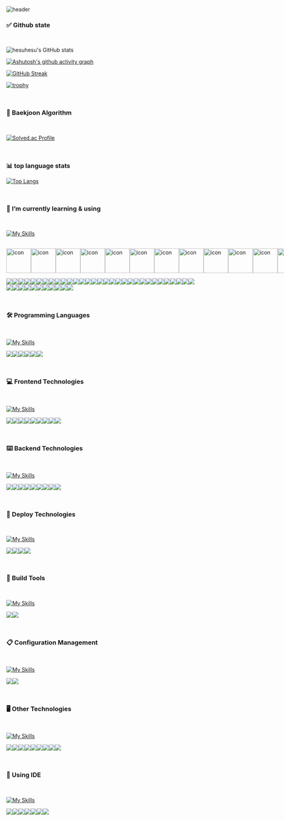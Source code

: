 <!-- 간판 -->
![header](https://capsule-render.vercel.app/api?type=waving&color=gradient&height=250&section=header&text=hesuhesu&fontSize=100)

### ✅ Github state

<br>

<!-- 기본 stats -->
![hesuhesu's GitHub stats](https://github-readme-stats.vercel.app/api?username=hesuhesu&title_color=transparent&icon_color=339900&text_color=000000&show_icons=true&theme=transparent&hide=stars&rank_icon=github)

<!-- contribution graph -->
[![Ashutosh's github activity graph](https://github-readme-activity-graph.vercel.app/graph?username=hesuhesu&bg_color=FFFFFF&theme=github-compact)](https://github.com/ashutosh00710/github-readme-activity-graph)

<!-- total contribute / streak contribute / longest streak contribute -->
[![GitHub Streak](https://streak-stats.demolab.com?user=hesuhesu&card_width=468)](https://git.io/streak-stats)
<!-- 한국어 버전 :
[![GitHub Streak](https://streak-stats.demolab.com?user=hesuhesu&locale=ko&card_width=468)](https://git.io/streak-stats)
-->
<!-- 트로피 컬렉션 -->
[![trophy](https://github-profile-trophy.vercel.app/?username=hesuhesu&theme=flat&column=3)](https://github.com/ryo-ma/github-profile-trophy)

<br>

### 🚩 Baekjoon Algorithm

<br>
 
[![Solved.ac Profile](http://mazassumnida.wtf/api/v2/generate_badge?boj=hesuhesu)](https://solved.ac/hesuhesu)

<br>

### 📊 top language stats

<!-- top language stats -->
[![Top Langs](https://github-readme-stats.vercel.app/api/top-langs/?username=hesuhesu&layout=compact&langs_count=10&theme=white)](https://github.com/hesuhesu?tab=repositories&q=&type=&language=java&sort=)

<br>

### 🌱 I’m currently learning & using

<br>

<!-- 아이콘 총 모음 -->
[![My Skills](https://skillicons.dev/icons?i=raspberrypi,maven,npm,git,svelte,html,ubuntu,aws,js,linux,spring,nodejs,mongodb,nginx,fastapi,arduino,webpack,react,materialui,ts,css,jquery,cpp,py,mysql,django,gradle,sqlite,bootstrap,kotlin,opencv,c,github,java,threejs&perline=12)](https://skillicons.dev)

<br>

<!-- 동적 뱃지 -->
<div style="display: flex; align-items: flex-start;">
<img src="https://techstack-generator.vercel.app/cpp-icon.svg" alt="icon" width="65" height="65" />
<img src="https://techstack-generator.vercel.app/java-icon.svg" alt="icon" width="65" height="65" />
<img src="https://techstack-generator.vercel.app/python-icon.svg" alt="icon" width="65" height="65" />
<img src="https://techstack-generator.vercel.app/django-icon.svg" alt="icon" width="65" height="65" />
<img src="https://techstack-generator.vercel.app/mysql-icon.svg" alt="icon" width="65" height="65" />
<img src="https://techstack-generator.vercel.app/restapi-icon.svg" alt="icon" width="65" height="65" />
<img src="https://techstack-generator.vercel.app/js-icon.svg" alt="icon" width="65" height="65" />
<img src="https://techstack-generator.vercel.app/ts-icon.svg" alt="icon" width="65" height="65" />
<img src="https://techstack-generator.vercel.app/react-icon.svg" alt="icon" width="65" height="65" />
<img src="https://techstack-generator.vercel.app/webpack-icon.svg" alt="icon" width="65" height="65" />
<img src="https://techstack-generator.vercel.app/raspberrypi-icon.svg" alt="icon" width="65" height="65" />
<img src="https://techstack-generator.vercel.app/github-icon.svg" alt="icon" width="65" height="65" /></div>

<!-- 정적 뱃지 -->
<img src="https://img.shields.io/badge/OpenSSL-721412?style=for-the-badge&logo=OpenSSL&logoColor=white"><img src="https://img.shields.io/badge/WebGL-990000?style=for-the-badge&logo=WebGL&logoColor=white"><img src="https://img.shields.io/badge/RaspberryPi-A22846?style=for-the-badge&logo=RaspberryPi&logoColor=white"><img src="https://img.shields.io/badge/Apache Maven-C71A36?style=for-the-badge&logo=Apache Maven&logoColor=white"><img src="https://img.shields.io/badge/npm-CB3837?style=for-the-badge&logo=npm&logoColor=white"><img src="https://img.shields.io/badge/Git-F05032.svg?&style=for-the-badge&logo=Git&logoColor=white"><img src="https://img.shields.io/badge/Svelte-FF3E00.svg?&style=for-the-badge&logo=Svelte&logoColor=white"><img src="https://img.shields.io/badge/Html5-E34F26?style=for-the-badge&logo=Html5&logoColor=white"><img src="https://img.shields.io/badge/Ubuntu-E95420?style=for-the-badge&logo=Ubuntu&logoColor=white"><img src="https://img.shields.io/badge/Jupyter-F37626?style=for-the-badge&logo=Jupyter&logoColor=white"><img src="https://img.shields.io/badge/Amazon EC2-FF9900?style=for-the-badge&logo=Amazon EC2&logoColor=white"><img src="https://img.shields.io/badge/JavaScript-F7DF1E?style=for-the-badge&logo=JavaScript&logoColor=white"><img src="https://img.shields.io/badge/linux-FCC624?style=for-the-badge&logo=linux&logoColor=black"><img src="https://img.shields.io/badge/SpringBoot-6DB33F?style=for-the-badge&logo=SpringBoot&logoColor=white"><img src="https://img.shields.io/badge/Node.js-5FA04E?style=for-the-badge&logo=Node.js&logoColor=white"><img src="https://img.shields.io/badge/MongoDB-47A248?style=for-the-badge&logo=MongoDB&logoColor=white"><img src="https://img.shields.io/badge/Android-34A853?style=for-the-badge&logo=Android&logoColor=white"><img src="https://img.shields.io/badge/NGINX-009639?style=for-the-badge&logo=NGINX&logoColor=white"><img src="https://img.shields.io/badge/FastAPI-009688?style=for-the-badge&logo=FastAPI&logoColor=white"><img src="https://img.shields.io/badge/Arduino-00878F?style=for-the-badge&logo=Arduino&logoColor=white"><img src="https://img.shields.io/badge/Webpack-8DD6F9?style=for-the-badge&logo=Webpack&logoColor=white"><img src="https://img.shields.io/badge/React-61DAFB?style=for-the-badge&logo=React&logoColor=white"><img src="https://img.shields.io/badge/MUI-007FFF?style=for-the-badge&logo=MUI&logoColor=white"><img src="https://img.shields.io/badge/TypeScript-3178C6?style=for-the-badge&logo=TypeScript&logoColor=white"><img src="https://img.shields.io/badge/Css3-1572B6?style=for-the-badge&logo=Css3&logoColor=white"><img src="https://img.shields.io/badge/jQuery-0769AD?style=for-the-badge&logo=jQuery&logoColor=white"><img src="https://img.shields.io/badge/C++-00599C?style=for-the-badge&logo=Cplusplus&logoColor=white"><img src="https://img.shields.io/badge/Python-3776AB?style=for-the-badge&logo=Python&logoColor=white"><img src="https://img.shields.io/badge/MySQL-4479A1?style=for-the-badge&logo=MySQL&logoColor=white"><img src="https://img.shields.io/badge/OpenGL-5586A4?style=for-the-badge&logo=OpenGL&logoColor=white"><img src="https://img.shields.io/badge/Django-092E20?style=for-the-badge&logo=Django&logoColor=white"><img src="https://img.shields.io/badge/Gradle-02303A?style=for-the-badge&logo=Gradle&logoColor=white"><img src="https://img.shields.io/badge/SQLite-003B57?style=for-the-badge&logo=SQLite&logoColor=white"><img src="https://img.shields.io/badge/Bootstrap-7952B3?style=for-the-badge&logo=Bootstrap&logoColor=white"><img src="https://img.shields.io/badge/Kotlin-7F00FF?style=for-the-badge&logo=Kotlin&logoColor=white"><img src="https://img.shields.io/badge/OpenCV-5C3EE8?style=for-the-badge&logo=OpenCV&logoColor=white"><img src="https://img.shields.io/badge/Axios-5A29E4?style=for-the-badge&logo=Axios&logoColor=white"><img src="https://img.shields.io/badge/PM2-2B037A?style=for-the-badge&logo=PM2&logoColor=white"><img src="https://img.shields.io/badge/C-A8B9CC?style=for-the-badge&logo=C&logoColor=black"><img src="https://img.shields.io/badge/Github-181717?style=for-the-badge&logo=Github&logoColor=white"><img src="https://img.shields.io/badge/Java-000000?style=for-the-badge&logo=OpenJDK&logoColor=white"><img src="https://img.shields.io/badge/Three.js-000000?style=for-the-badge&logo=Three.js&logoColor=white">

<br>

### 🛠 Programming Languages

<br>

[![My Skills](https://skillicons.dev/icons?i=js,cpp,ts,py,c,java)](https://skillicons.dev)

<img src="https://img.shields.io/badge/JavaScript-F7DF1E?style=for-the-badge&logo=JavaScript&logoColor=white"><img src="https://img.shields.io/badge/C++-00599C?style=for-the-badge&logo=Cplusplus&logoColor=white"><img src="https://img.shields.io/badge/TypeScript-3178C6?style=for-the-badge&logo=TypeScript&logoColor=white"><img src="https://img.shields.io/badge/Python-3776AB?style=for-the-badge&logo=Python&logoColor=white"><img src="https://img.shields.io/badge/C-A8B9CC?style=for-the-badge&logo=C&logoColor=black"><img src="https://img.shields.io/badge/Java-000000?style=for-the-badge&logo=OpenJDK&logoColor=white">

<br>

### 💻 Frontend Technologies

<br>

[![My Skills](https://skillicons.dev/icons?i=npm,svelte,html,react,materialui,css,jquery,bootstrap,threejs)](https://skillicons.dev)

<img src="https://img.shields.io/badge/npm-CB3837?style=for-the-badge&logo=npm&logoColor=white"><img src="https://img.shields.io/badge/Svelte-FF3E00.svg?&style=for-the-badge&logo=Svelte&logoColor=white"><img src="https://img.shields.io/badge/Html5-E34F26?style=for-the-badge&logo=Html5&logoColor=white"><img src="https://img.shields.io/badge/React-61DAFB?style=for-the-badge&logo=React&logoColor=white"><img src="https://img.shields.io/badge/MUI-007FFF?style=for-the-badge&logo=MUI&logoColor=white"><img src="https://img.shields.io/badge/Css3-1572B6?style=for-the-badge&logo=Css3&logoColor=white"><img src="https://img.shields.io/badge/jQuery-0769AD?style=for-the-badge&logo=jQuery&logoColor=white"><img src="https://img.shields.io/badge/Bootstrap-7952B3?style=for-the-badge&logo=Bootstrap&logoColor=white"><img src="https://img.shields.io/badge/Three.js-000000?style=for-the-badge&logo=Three.js&logoColor=white">

<br>

### ⌨️ Backend Technologies

<br>

[![My Skills](https://skillicons.dev/icons?i=ubuntu,linux,spring,nodejs,mongodb,fastapi,mysql,django,sqlite)](https://skillicons.dev)

<img src="https://img.shields.io/badge/Ubuntu-E95420?style=for-the-badge&logo=Ubuntu&logoColor=white"><img src="https://img.shields.io/badge/linux-FCC624?style=for-the-badge&logo=linux&logoColor=black"><img src="https://img.shields.io/badge/SpringBoot-6DB33F?style=for-the-badge&logo=SpringBoot&logoColor=white"><img src="https://img.shields.io/badge/Node.js-5FA04E?style=for-the-badge&logo=Node.js&logoColor=white"><img src="https://img.shields.io/badge/MongoDB-47A248?style=for-the-badge&logo=MongoDB&logoColor=white"><img src="https://img.shields.io/badge/FastAPI-009688?style=for-the-badge&logo=FastAPI&logoColor=white"><img src="https://img.shields.io/badge/MySQL-4479A1?style=for-the-badge&logo=MySQL&logoColor=white"><img src="https://img.shields.io/badge/Django-092E20?style=for-the-badge&logo=Django&logoColor=white"><img src="https://img.shields.io/badge/SQLite-003B57?style=for-the-badge&logo=SQLite&logoColor=white">

<br>

### 🎈 Deploy Technologies

<br>

[![My Skills](https://skillicons.dev/icons?i=aws,nginx)](https://skillicons.dev)

<img src="https://img.shields.io/badge/OpenSSL-721412?style=for-the-badge&logo=OpenSSL&logoColor=white"><img src="https://img.shields.io/badge/Amazon EC2-FF9900?style=for-the-badge&logo=Amazon EC2&logoColor=white"><img src="https://img.shields.io/badge/NGINX-009639?style=for-the-badge&logo=NGINX&logoColor=white"><img src="https://img.shields.io/badge/PM2-2B037A?style=for-the-badge&logo=PM2&logoColor=white">

<br>

### 💒 Build Tools

<br>

[![My Skills](https://skillicons.dev/icons?i=maven,gradle)](https://skillicons.dev)

<img src="https://img.shields.io/badge/Apache Maven-C71A36?style=for-the-badge&logo=Apache Maven&logoColor=white"><img src="https://img.shields.io/badge/Gradle-02303A?style=for-the-badge&logo=Gradle&logoColor=white">

<br>

### 📋 Configuration Management

<br>

[![My Skills](https://skillicons.dev/icons?i=git,github)](https://skillicons.dev)

<img src="https://img.shields.io/badge/Git-F05032?style=for-the-badge&logo=Git&logoColor=white"><img src="https://img.shields.io/badge/Github-181717?style=for-the-badge&logo=Github&logoColor=white">

<br>

### 🖥 Other Technologies

<br>

[![My Skills](https://skillicons.dev/icons?i=raspberrypi,qt,arduino,webpack,kotlin,opencv)](https://skillicons.dev)

<img src="https://img.shields.io/badge/WebGL-990000?style=for-the-badge&logo=WebGL&logoColor=white"><img src="https://img.shields.io/badge/RaspberryPi-A22846?style=for-the-badge&logo=RaspberryPi&logoColor=white"><img src="https://img.shields.io/badge/Qt-41CD52?style=for-the-badge&logo=Qt&logoColor=white"><img src="https://img.shields.io/badge/Arduino-00878F?style=for-the-badge&logo=Arduino&logoColor=white"><img src="https://img.shields.io/badge/Webpack-8DD6F9?style=for-the-badge&logo=Webpack&logoColor=white"><img src="https://img.shields.io/badge/OpenGL-5586A4?style=for-the-badge&logo=OpenGL&logoColor=white"><img src="https://img.shields.io/badge/Kotlin-7F00FF?style=for-the-badge&logo=Kotlin&logoColor=white"><img src="https://img.shields.io/badge/OpenCV-5C3EE8?style=for-the-badge&logo=OpenCV&logoColor=white"><img src="https://img.shields.io/badge/Axios-5A29E4?style=for-the-badge&logo=Axios&logoColor=white">

<br>

### 🐬 Using IDE

<br>

[![My Skills](https://skillicons.dev/icons?i=androidstudio,anaconda,vscode,visualstudio,eclipse,idea,pycharm)](https://skillicons.dev)

<img src="https://img.shields.io/badge/Android%20Studio-3DDC84.svg?&style=for-the-badge&logo=Android%20Studio&logoColor=white"><img src="https://img.shields.io/badge/Anaconda-44A833?style=for-the-badge&logo=Anaconda&logoColor=white"><img src="https://img.shields.io/badge/Visual%20Studio%20Code-007ACC.svg?&style=for-the-badge&logo=Visual%20Studio%20Code&logoColor=white"><img src="https://img.shields.io/badge/Visual%20Studio-5C2D91.svg?&style=for-the-badge&logo=Visual%20Studio&logoColor=white"><img src="https://img.shields.io/badge/Eclipse%20IDE-2C2255.svg?&style=for-the-badge&logo=Eclipse%20IDE&logoColor=white"><img src="https://img.shields.io/badge/Intellij%20IDEA-000000.svg?&style=for-the-badge&logo=IntelliJ%20IDEA&logoColor=white"><img src="https://img.shields.io/badge/PyCharm-000000.svg?&style=for-the-badge&logo=PyCharm&logoColor=white">

<!-- https://simpleicons.org/ 에서 정적 뱃지 링크 가져오기 -->
<!-- https://getemoji.com/ 이모지 -->
<!-- https://github.com/tandpfun/skill-icons#readme/ 에서 아이콘 가져오기(없는 이미지도 존재함) -->
